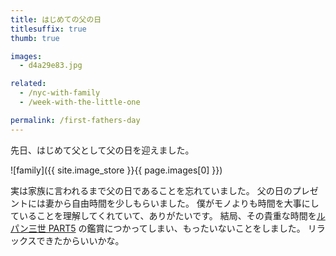 ```yaml
---
title: はじめての父の日
titlesuffix: true
thumb: true

images:
  - d4a29e83.jpg

related:
  - /nyc-with-family
  - /week-with-the-little-one

permalink: /first-fathers-day
---
```


先日、はじめて父として父の日を迎えました。

![family]({{ site.image_store }}{{ page.images[0] }})

実は家族に言われるまで父の日であることを忘れていました。
父の日のプレゼントには妻から自由時間を少しもらいました。
僕がモノよりも時間を大事にしていることを理解してくれていて、ありがたいです。
結局、その貴重な時間を[ルパン三世 PART5](https://lupin-pt5.com/) の鑑賞につかってしまい、もったいないことをしました。
リラックスできたからいいかな。
